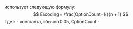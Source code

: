 использует следующую формулу:
$$
Encoding = \frac{OptionCount+ k}{n + 1}
$$
Где k - константа, обычно 0.05, OptionCount - 